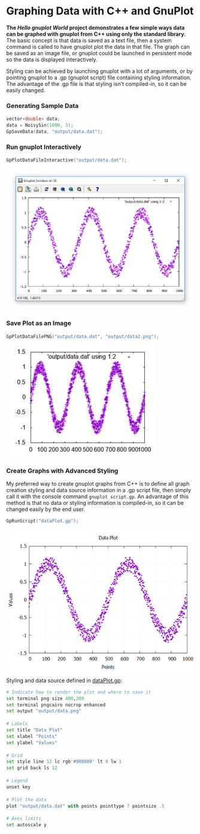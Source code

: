 # Graphing Data with C++ and GnuPlot

**The _Hello gnuplot World_ project demonstrates a few simple ways data can be graphed with gnuplot from C++ using only the standard library.** The basic concept is that data is saved as a text file, then a system command is called to have gnuplot plot the data in that file. The graph can be saved as an image file, or gnuplot could be launched in persistent mode so the data is displayed interactively.

Styling can be achieved by launching gnuplot with a lot of arguments, or by pointing gnuplot to a .gp (gnuplot script) file containing styling information. The advantage of the .gp file is that styling isn't compiled-in, so it can be easily changed.

### Generating Sample Data
```cpp
vector<double> data;
data = NoisySin(1000, 3);
GpSaveData(data, "output/data.dat");
```

### Run gnuplot Interactively
```cpp
GpPlotDataFileInteractive("output/data.dat");
```

![](doc/interactive.png)

### Save Plot as an Image
```cpp
GpPlotDataFilePNG("output/data.dat", "output/data2.png");
```

![](run/output/data2.png)

### Create Graphs with Advanced Styling

My preferred way to create gnuplot graphs from C++ is to define all graph creation styling and data source information in a .gp script file, then simply call it with the console command `gnuplot script.gp`. An advantage of this method is that no data or styling information is compiled-in, so it can be changed easily by the end user.

```cpp
GpRunScript("dataPlot.gp");
```

![](run/output/data.png)

Styling and data source defined in [dataPlot.gp](run/dataPlot.gp):

```python
# Indicate how to render the plot and where to save it
set terminal png size 400,300
set terminal pngcairo nocrop enhanced
set output "output/data.png"

# Labels
set title "Data Plot"
set xlabel "Points"
set ylabel "Values"

# Grid
set style line 12 lc rgb'#808080' lt 0 lw 1
set grid back ls 12

# Legend
unset key

# Plot the data
plot "output/data.dat" with points pointtype 7 pointsize .5

# Axes limits
set autoscale y
```